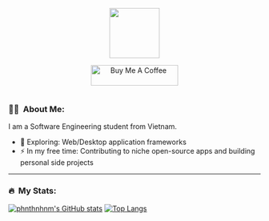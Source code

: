 <p align="center"><img src="https://i.giphy.com/media/v1.Y2lkPTc5MGI3NjExbW8zcGV1aWx1NjFqMXY1d3BrdDdlbDJraDNrMGV2OWQzaGIzM2dwdCZlcD12MV9pbnRlcm5hbF9naWZfYnlfaWQmY3Q9dHM/Uaxj062PavgqZRhVkS/giphy.gif" width="100"/></p>

<p align="center"><a href="https://www.buymeacoffee.com/phnthnhnm" target="_blank"><img src="https://cdn.buymeacoffee.com/buttons/default-orange.png" alt="Buy Me A Coffee" height="41" width="174"></a></p>

<p align="center"><img src="https://komarev.com/ghpvc/?username=phnthnhnm&style=flat-square&color=blue" alt=""></p>

### 👨‍💻 &nbsp;About Me:

I am a Software Engineering student from Vietnam.

- 🌱 Exploring: Web/Desktop application frameworks
- ⚡ In my free time: Contributing to niche open-source apps and building personal side projects

---

### 🔥 &nbsp;My Stats:

[![phnthnhnm's GitHub stats](https://github-readme-stats-phi-olive-19.vercel.app/api?username=phnthnhnm&show_icons=true&hide_title=true&show=reviews,discussions_started,discussions_answered,prs_merged,prs_merged_percentage&theme=catppuccin_mocha&rank_icon=github)](https://github.com/anuraghazra/github-readme-stats)
[![Top Langs](https://github-readme-stats-phi-olive-19.vercel.app/api/top-langs/?username=phnthnhnm&layout=compact&theme=catppuccin_mocha)](https://github.com/anuraghazra/github-readme-stats)
